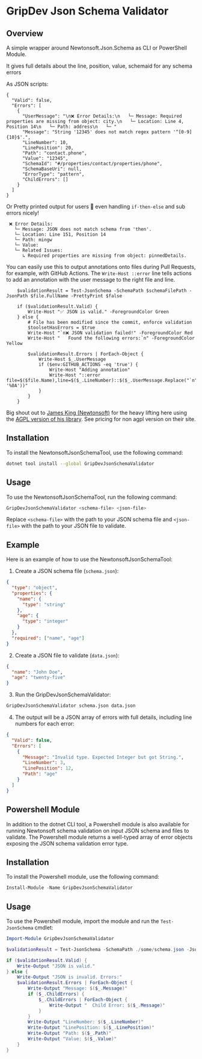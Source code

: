 # GripDev Json Schema Validator

## Overview

A simple wrapper around Newtonsoft.Json.Schema as CLI or PowerShell Module.

It gives full details about the line, position, value, schemaid for any schema errors

As JSON scripts:

```
{
  "Valid": false,
  "Errors": [
    {
      "UserMessage": "\n❌ Error Details:\n   └─ Message: Required properties are missing from object: city.\n   └─ Location: Line 4, Position 14\n   └─ Path: address\n   └─ "
      "Message": "String '12345' does not match regex pattern '^[0-9]{10}$'.",
      "LineNumber": 10,
      "LinePosition": 20,
      "Path": "contact.phone",
      "Value": "12345",
      "SchemaId": "#/properties/contact/properties/phone",
      "SchemaBaseUri": null,
      "ErrorType": "pattern",
      "ChildErrors": []
    }
  ]
}
```

Or Pretty printed output for users 👀 even handling `if-then-else` and sub errors nicely!

```
 ❌ Error Details:
   └─ Message: JSON does not match schema from 'then'.
   └─ Location: Line 151, Position 14
   └─ Path: mingw
   └─ Value: 
   └─ Related Issues:
      ↳ Required properties are missing from object: pinnedDetails.
```

You can easily use this to output annotations onto files during Pull Requests, for example, with GitHub Actions. The `Write-Host ::error` line tells actions to add an annotation with the user message to the right file and line.

```pwsh
    $validationResult = Test-JsonSchema -SchemaPath $schemaFilePath -JsonPath $file.FullName -PrettyPrint $false

    if ($validationResult.Valid) {
        Write-Host "✅ JSON is valid." -ForegroundColor Green
    } else {
        # File has been modified since the commit, enforce validation
        $toolsetHasErrors = $true
        Write-Host "`n❌ JSON validation failed!" -ForegroundColor Red
        Write-Host "   Found the following errors:`n" -ForegroundColor Yellow

        $validationResult.Errors | ForEach-Object {
            Write-Host $_.UserMessage
            if ($env:GITHUB_ACTIONS -eq 'true') {
                Write-Host "Adding annotation"
                Write-Host "::error file=$($file.Name),line=$($_.LineNumber)::$($_.UserMessage.Replace("`n", '%0A'))"
            }
        }
    }
```

Big shout out to [James King (Newtonsoft)](https://www.newtonsoft.com/jsonschema) for the heavy lifting here using the [AGPL version of his library](https://www.nuget.org/packages/Newtonsoft.Json.Schema/4.0.1/License). See pricing for non agpl version on their site.

## Installation

To install the NewtonsoftJsonSchemaTool, use the following command:

```sh
dotnet tool install --global GripDevJsonSchemaValidator
```

## Usage

To use the NewtonsoftJsonSchemaTool, run the following command:

```sh
GripDevJsonSchemaValidator <schema-file> <json-file>
```

Replace `<schema-file>` with the path to your JSON schema file and `<json-file>` with the path to your JSON file to validate.

## Example

Here is an example of how to use the NewtonsoftJsonSchemaTool:

1. Create a JSON schema file (`schema.json`):

```json
{
  "type": "object",
  "properties": {
    "name": {
      "type": "string"
    },
    "age": {
      "type": "integer"
    }
  },
  "required": ["name", "age"]
}
```

2. Create a JSON file to validate (`data.json`):

```json
{
  "name": "John Doe",
  "age": "twenty-five"
}
```

3. Run the GripDevJsonSchemaValidator:

```sh
GripDevJsonSchemaValidator schema.json data.json
```

4. The output will be a JSON array of errors with full details, including line numbers for each error:

```json
{
  "Valid": false,
  "Errors": [
    {
      "Message": "Invalid type. Expected Integer but got String.",
      "LineNumber": 3,
      "LinePosition": 12,
      "Path": "age"
    }
  ]
}
```

## Powershell Module

In addition to the dotnet CLI tool, a Powershell module is also available for running Newtonsoft schema validation on input JSON schema and files to validate. The Powershell module returns a well-typed array of error objects exposing the JSON schema validation error type.

## Installation

To install the Powershell module, use the following command:

```powershell
Install-Module -Name GripDevJsonSchemaValidator
```

## Usage

To use the Powershell module, import the module and run the `Test-JsonSchema` cmdlet:

```powershell
Import-Module GripDevJsonSchemaValidator

$validationResult = Test-JsonSchema -SchemaPath ./some/schema.json -JsonPath ./data.json

if ($validationResult.Valid) {
    Write-Output "JSON is valid."
} else {
    Write-Output "JSON is invalid. Errors:"
    $validationResult.Errors | ForEach-Object {
        Write-Output "Message: $($_.Message)"
        if ($_.ChildErrors) {
            $_.ChildErrors | ForEach-Object {
                Write-Output "  Child Error: $($_.Message)"
            }
        }
        Write-Output "LineNumber: $($_.LineNumber)"
        Write-Output "LinePosition: $($_.LinePosition)"
        Write-Output "Path: $($_.Path)"
        Write-Output "Value: $($_.Value)"
    }
}
```


